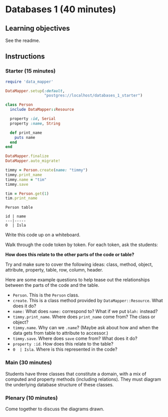 # Databases 1 (40 minutes)

## Learning objectives

See the readme.

## Instructions

### Starter (15 minutes)

```ruby
require 'data_mapper'

DataMapper.setup(:default,
                 "postgres://localhost/databases_1_starter")

class Person
  include DataMapper::Resource

  property :id, Serial
  property :name, String

  def print_name
    puts name
  end
end

DataMapper.finalize
DataMapper.auto_migrate!

timmy = Person.create(name: "timmy")
timmy.print_name
timmy.name = "tim"
timmy.save

tim = Person.get(1)
tim.print_name
```

```
Person table

id | name
---|-----
0  | Isla
```

Write this code up on a whiteboard.

Walk through the code token by token.  For each token, ask the students:

**How does this relate to the other parts of the code or table?**

Try and make sure to cover the following ideas: class, method, object, attribute, property, table, row, column, header.

Here are some example questions to help tease out the relationships between the parts of the code and the table.

* `Person`. This is the `Person` class.
* `create`. This is a class method provided by `DataMapper::Resource`.  What does it do?
* `name:` What does `name:` correspond to? What if we put `blah:` instead?
* `timmy.print_name`. Where does `print_name` come from? The class or object?
* `timmy.name`. Why can we `.name`? (Maybe ask about how and when the data gets from table to attribute to accessor.)
* `timmy.save`.  Where does `save` come from? What does it do?
* `property :id`. How does this relate to the table?
* `0  | Isla`. Where is this represented in the code?

### Main (30 minutes)

Students have three classes that constitute a domain, with a mix of computed and property methods (including relations). They must diagram the underlying database structure of these classes.

### Plenary (10 minutes)

Come together to discuss the diagrams drawn.
